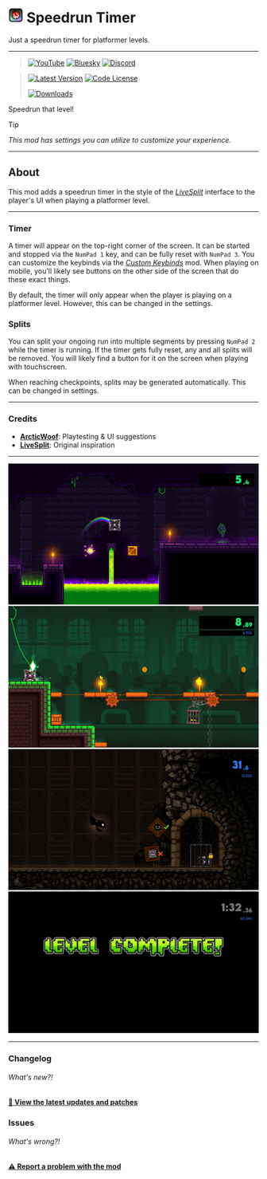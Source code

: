 # [<img src="logo.png" width="30" alt="The mod's logo." />](https://www.geode-sdk.org/mods/cheeseworks.speedruntimer) Speedrun Timer
Just a speedrun timer for platformer levels.

---

> [<img alt="YouTube" src="https://img.shields.io/youtube/channel/subscribers/UCi2M6N_ff1UC6MyfWzKQvgg?style=for-the-badge&logo=youtube&logoColor=ffffff&label=YouTube">](https://www.youtube.com/@cheese_works/) [<img alt="Bluesky" src="https://img.shields.io/badge/dynamic/json?url=https%3A%2F%2Fpublic.api.bsky.app%2Fxrpc%2Fapp.bsky.actor.getProfile%2F%3Factor%3Dcheeseworks.gay&query=%24.followersCount&style=for-the-badge&logo=bluesky&logoColor=ffffff&label=Bluesky">](https://bsky.app/profile/cheeseworks.gay) [<img alt="Discord" src="https://img.shields.io/discord/460081436637134859?style=for-the-badge&logo=discord&logoColor=ffffff&label=Discord">](https://dsc.gg/cubic)

> [<img alt="Latest Version" src="https://img.shields.io/github/v/release/BlueWitherer/SpeedrunTimer?include_prereleases&sort=semver&display_name=release&style=for-the-badge&logo=github&logoColor=ffffff&label=Version">](../../releases/) [<img alt="Code License" src="https://img.shields.io/github/license/BlueWitherer/SpeedrunTimer?style=for-the-badge&logo=gnu&logoColor=ffffff&label=License">](LICENSE.md)
>  
> [<img alt="Downloads" src="https://img.shields.io/github/downloads/BlueWitherer/SpeedrunTimer/total?style=for-the-badge&logo=geode&logoColor=ffffff&label=Downloads">](https://www.geode-sdk.org/mods/cheeseworks.speedruntimer)

Speedrun that level!

> [!TIP]
> *This mod has settings you can utilize to customize your experience.*

---

## About
This mod adds a speedrun timer in the style of the *[LiveSplit](https://www.livesplit.org/)* interface to the player's UI when playing a platformer level.

---

### Timer
A timer will appear on the top-right corner of the screen. It can be started and stopped via the `NumPad 1` key, and can be fully reset with `NumPad 3`. You can customize the keybinds via the *[Custom Keybinds](https://www.geode-sdk.org/mods/geode.custom-keybinds)* mod. When playing on mobile, you'll likely see buttons on the other side of the screen that do these exact things.

By default, the timer will only appear when the player is playing on a platformer level. However, this can be changed in the settings.

### Splits
You can split your ongoing run into multiple segments by pressing `NumPad 2` while the timer is running. If the timer gets fully reset, any and all splits will be removed. You will likely find a button for it on the screen when playing with touchscreen.

When reaching checkpoints, splits may be generated automatically. This can be changed in settings.

---

### Credits
- **[ArcticWoof](https://www.github.com/DumbCaveSpider/)**: Playtesting & UI suggestions
- **[LiveSplit](https://www.livesplit.org/)**: Original inspiration

---

![preview](previews/preview-1.png)
![preview](previews/preview-2.png)
![preview](previews/preview-3.png)
![preview](previews/preview-4.png)

---

### Changelog
###### What's new?!
**[📜 View the latest updates and patches](./changelog.md)**

### Issues
###### What's wrong?!
**[⚠️ Report a problem with the mod](../../issues/)**